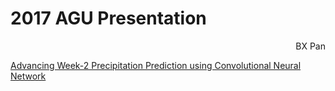 
# 2017 AGU Presentation 


<div style="text-align: right"> BX Pan </div>


[Advancing Week-2 Precipitation Prediction using Convolutional Neural Network](https://lambdamore.github.io/figures/2017_AGU_BaoxiangPan2.pdf)
